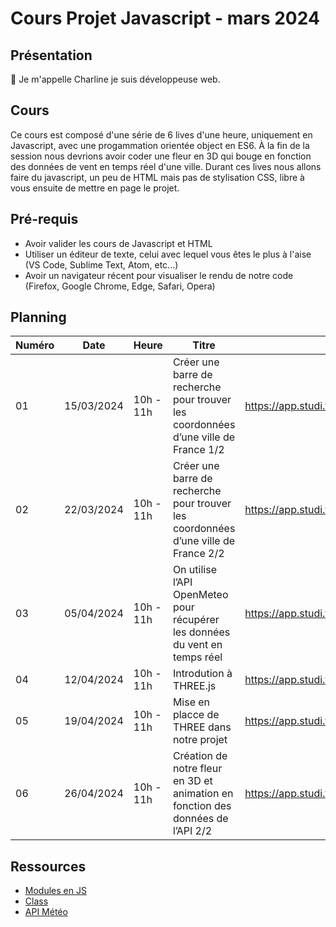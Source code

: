 # Cours Projet Javascript - mars 2024

## Présentation

👋 Je m'appelle Charline je suis développeuse web.

## Cours

Ce cours est composé d'une série de 6 lives d'une heure, uniquement en Javascript, avec une progammation orientée object en ES6.
À la fin de la session nous devrions avoir coder une fleur en 3D qui bouge en fonction des données de vent en temps réel d'une ville.
Durant ces lives nous allons faire du javascript, un peu de HTML mais pas de stylisation CSS, libre à vous ensuite de mettre en page le projet.

## Pré-requis

- Avoir valider les cours de Javascript et HTML
- Utiliser un éditeur de texte, celui avec lequel vous êtes le plus à l'aise (VS Code, Sublime Text, Atom, etc...)
- Avoir un navigateur récent pour visualiser le rendu de notre code (Firefox, Google Chrome, Edge, Safari, Opera)

## Planning

| Numéro | Date       | Heure     | Titre                                                                               | Replay                                      |
| ------ | ---------- | --------- | ----------------------------------------------------------------------------------- | ------------------------------------------- |
| 01     | 15/03/2024 | 10h - 11h | Créer une barre de recherche pour trouver les coordonnées d’une ville de France 1/2 | https://app.studi.fr/v3/events/65644/replay |
| 02     | 22/03/2024 | 10h - 11h | Créer une barre de recherche pour trouver les coordonnées d’une ville de France 2/2 | https://app.studi.fr/v3/events/66348/replay |
| 03     | 05/04/2024 | 10h - 11h | On utilise l’API OpenMeteo pour récupérer les données du vent en temps réel         | https://app.studi.fr/v3/events/66422/replay |
| 04     | 12/04/2024 | 10h - 11h | Introdution à THREE.js                                                              | https://app.studi.fr/v3/events/67473/replay |
| 05     | 19/04/2024 | 10h - 11h | Mise en placce de THREE dans notre projet                                           | https://app.studi.fr/v3/events/67474/replay |
| 06     | 26/04/2024 | 10h - 11h | Création de notre fleur en 3D et animation en fonction des données de l’API 2/2     | https://app.studi.fr/v3/events/67472/replay |

## Ressources

- [Modules en JS](https://developer.mozilla.org/fr/docs/Web/JavaScript/Guide/Modules)
- [Class](https://developer.mozilla.org/fr/docs/Web/JavaScript/Reference/Statements/class)
- [API Météo](https://open-meteo.com/)
